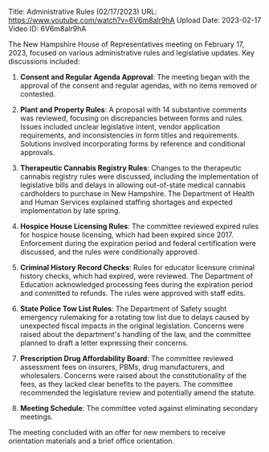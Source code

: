 Title: Administrative Rules (02/17/2023)
URL: https://www.youtube.com/watch?v=6V6m8alr9hA
Upload Date: 2023-02-17
Video ID: 6V6m8alr9hA

The New Hampshire House of Representatives meeting on February 17, 2023, focused on various administrative rules and legislative updates. Key discussions included:

1. **Consent and Regular Agenda Approval**: The meeting began with the approval of the consent and regular agendas, with no items removed or contested.

2. **Plant and Property Rules**: A proposal with 14 substantive comments was reviewed, focusing on discrepancies between forms and rules. Issues included unclear legislative intent, vendor application requirements, and inconsistencies in form titles and requirements. Solutions involved incorporating forms by reference and conditional approvals.

3. **Therapeutic Cannabis Registry Rules**: Changes to the therapeutic cannabis registry rules were discussed, including the implementation of legislative bills and delays in allowing out-of-state medical cannabis cardholders to purchase in New Hampshire. The Department of Health and Human Services explained staffing shortages and expected implementation by late spring.

4. **Hospice House Licensing Rules**: The committee reviewed expired rules for hospice house licensing, which had been expired since 2017. Enforcement during the expiration period and federal certification were discussed, and the rules were conditionally approved.

5. **Criminal History Record Checks**: Rules for educator licensure criminal history checks, which had expired, were reviewed. The Department of Education acknowledged processing fees during the expiration period and committed to refunds. The rules were approved with staff edits.

6. **State Police Tow List Rules**: The Department of Safety sought emergency rulemaking for a rotating tow list due to delays caused by unexpected fiscal impacts in the original legislation. Concerns were raised about the department's handling of the law, and the committee planned to draft a letter expressing their concerns.

7. **Prescription Drug Affordability Board**: The committee reviewed assessment fees on insurers, PBMs, drug manufacturers, and wholesalers. Concerns were raised about the constitutionality of the fees, as they lacked clear benefits to the payers. The committee recommended the legislature review and potentially amend the statute.

8. **Meeting Schedule**: The committee voted against eliminating secondary meetings.

The meeting concluded with an offer for new members to receive orientation materials and a brief office orientation.